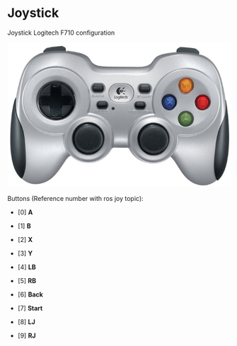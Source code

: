 # Joystick

Joystick Logitech F710 configuration

![F710-Top](images/joystick/F710-top.jpg)

Buttons (Reference number with ros joy topic):

 - [0] **A**
 - [1] **B**
 - [2] **X**
 - [3] **Y**
 
 - [4] **LB**
 - [5] **RB**
 
 - [6] **Back**
 - [7] **Start**
 
 - [8] **LJ**
 - [9] **RJ**
